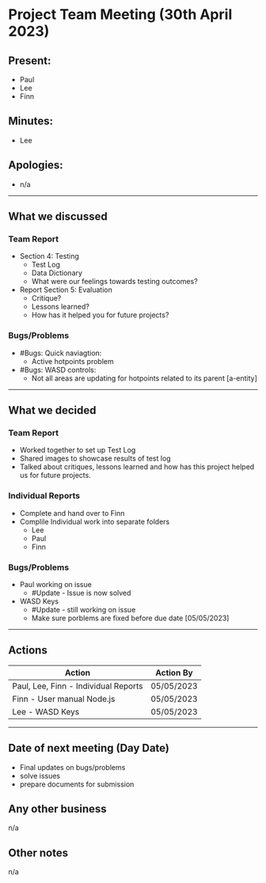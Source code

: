 # Project Team Meeting (30th April 2023)

## Present:
- Paul
- Lee
- Finn

## Minutes:
- Lee

## Apologies:
- n/a

---

## What we discussed

### Team Report
- Section 4: Testing
  - Test Log
  - Data Dictionary
  - What were our feelings towards testing outcomes?
- Report Section 5: Evaluation
  - Critique?
  - Lessons learned?
  - How has it helped you for future projects?

### Bugs/Problems
- #Bugs: Quick naviagtion:
  - Active hotpoints problem
- #Bugs: WASD controls:
  - Not all areas are updating for hotpoints related to its parent [a-entity]

---

## What we decided

### Team Report
- Worked together to set up Test Log
- Shared images to showcase results of test log
- Talked about critiques, lessons learned and how has this project helped us for future projects.

### Individual Reports
- Complete and hand over to Finn
- Complile Individual work into separate folders
  - Lee
  - Paul
  - Finn

### Bugs/Problems
- Paul working on issue
  - #Update - Issue is now solved
- WASD Keys
  - #Update - still working on issue
  - Make sure porblems are fixed before due date [05/05/2023]

---

## Actions
| Action | Action By |
| --- | ----------- |
| Paul, Lee, Finn - Individual Reports | 05/05/2023 |
| Finn - User manual Node.js | 05/05/2023 |
| Lee - WASD Keys | 05/05/2023 |

---

## Date of next meeting (Day Date)
- Final updates on bugs/problems
- solve issues
- prepare documents for submission

## Any other business
n/a

## Other notes
n/a
